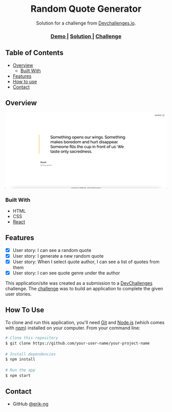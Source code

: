 <!-- Please update value in the {}  -->

<h1 align="center">Random Quote Generator</h1>

<div align="center">
   Solution for a challenge from  <a href="http://devchallenges.io" target="_blank">Devchallenges.io</a>.
</div>

<div align="center">
  <h3>
    <a href="https://starlit-mochi-f85623.netlify.app/">
      Demo
    </a>
    <span> | </span>
    <a href="https://github.com/erik-ng-3006/random-quote-generator">
      Solution
    </a>
    <span> | </span>
    <a href="https://devchallenges.io/challenges/3JFYedSOZqAxYuOCNmYD">
      Challenge
    </a>
  </h3>
</div>

<!-- TABLE OF CONTENTS -->

## Table of Contents

-   [Overview](#overview)
    -   [Built With](#built-with)
-   [Features](#features)
-   [How to use](#how-to-use)
-   [Contact](#contact)

<!-- OVERVIEW -->

## Overview

![screenshot](https://github.com/erik-ng-3006/random-quote-generator/blob/main/public/screenshot.png)

### Built With

<!-- This section should list any major frameworks that you built your project using. Here are a few examples.-->

-   HTML
-   CSS
-   [React](https://reactjs.org/)

## Features

-   [x] User story: I can see a random quote
-   [x] User story: I generate a new random quote
-   [x] User story: When I select quote author, I can see a list of quotes from them
-   [x] User story: I can see quote genre under the author

This application/site was created as a submission to a [DevChallenges](https://devchallenges.io/challenges) challenge. The [challenge](https://devchallenges.io/challenges/3JFYedSOZqAxYuOCNmYD) was to build an application to complete the given user stories.

## How To Use

<!-- Example: -->

To clone and run this application, you'll need [Git](https://git-scm.com) and [Node.js](https://nodejs.org/en/download/) (which comes with [npm](http://npmjs.com)) installed on your computer. From your command line:

```bash
# Clone this repository
$ git clone https://github.com/your-user-name/your-project-name

# Install dependencies
$ npm install

# Run the app
$ npm start
```

## Contact

-   GitHub [@erik-ng](https://github.com/erik-ng-3006)
